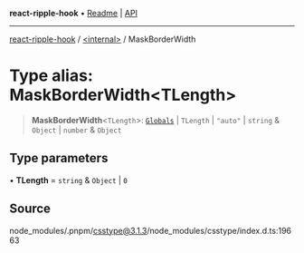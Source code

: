 **react-ripple-hook** • [Readme](../../README.md) \| [API](../../globals.md)

---

[react-ripple-hook](../../README.md) / [\<internal\>](../README.md) / MaskBorderWidth

# Type alias: MaskBorderWidth\<TLength\>

> **MaskBorderWidth**\<`TLength`\>: [`Globals`](Globals.md) \| `TLength` \| `"auto"` \| `string` & `Object` \| `number` & `Object`

## Type parameters

• **TLength** = `string` & `Object` \| `0`

## Source

node_modules/.pnpm/csstype@3.1.3/node_modules/csstype/index.d.ts:19663
